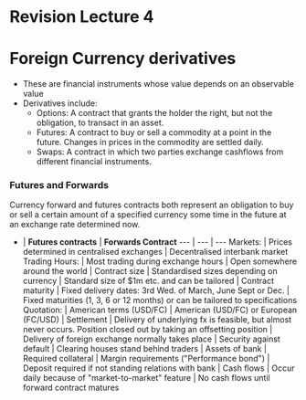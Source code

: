# Revision Lecture 4
# Foreign Currency derivatives

- These are financial instruments whose value depends on an observable value
- Derivatives include:
  - Options: A contract that grants the holder the right, but not the obligation, to transact in an asset.
  - Futures: A contract to buy or sell a commodity at a point in the future. Changes in prices in the commodity are settled daily.
  - Swaps: A contract in which two parties exchange cashflows from different financial instruments.


### Futures and Forwards
Currency forward and futures contracts both represent an obligation to buy or sell a certain amount of a specified currency some time in the future at an exchange rate determined now.

- | **Futures contracts** | **Forwards Contract**
--- | --- | ---
Markets: | Prices determined in centralised exchanges | Decentralised interbank market
Trading Hours: | Most trading during exchange hours | Open somewhere around the world
| Contract size | Standardised sizes depending on currency | Standard size of $1m etc. and can be tailored
| Contract maturity | Fixed delivery dates: 3rd Wed. of March, June Sept or Dec. | Fixed maturities (1, 3, 6 or 12 months) or can be tailored to specifications
Quotation: | American terms (USD/FC) | American (USD/FC) or European (FC/USD)
| Settlement | Delivery of underlying fx is feasible, but almost never occurs. Position closed out by taking an offsetting position | Delivery of foreign exchange normally takes place
| Security against default | Clearing houses stand behind traders | Assets of bank
| Required collateral | Margin requirements ("Performance bond") | Deposit required if not standing relations with bank
| Cash flows | Occur daily because of "market-to-market" feature | No cash flows until forward contract matures